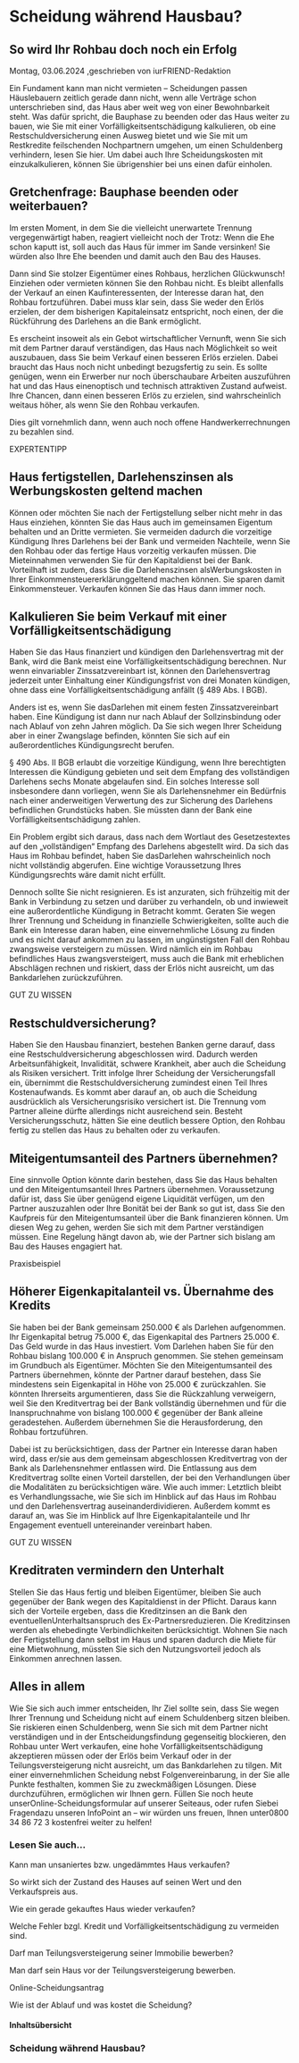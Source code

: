 # Scheidung während Hausbau?

## So wird Ihr Rohbau doch noch ein Erfolg

Montag, 03.06.2024 ,geschrieben von iurFRIEND-Redaktion

Ein Fundament kann man nicht vermieten – Scheidungen passen Häuslebauern zeitlich gerade dann nicht, wenn alle Verträge schon unterschrieben sind, das Haus aber weit weg von einer Bewohnbarkeit steht. Was dafür spricht, die Bauphase zu beenden oder das Haus weiter zu bauen, wie Sie mit einer Vorfälligkeitsentschädigung kalkulieren, ob eine Restschuldversicherung einen Ausweg bietet und wie Sie mit um Restkredite feilschenden Nochpartnern umgehen, um einen Schuldenberg verhindern, lesen Sie hier. Um dabei auch Ihre Scheidungskosten mit einzukalkulieren, können Sie übrigenshier bei uns einen  dafür einholen.

## Gretchenfrage: Bauphase beenden oder weiterbauen?

Im ersten Moment, in dem Sie die vielleicht unerwartete Trennung vergegenwärtigt haben, reagiert vielleicht noch der Trotz: Wenn die Ehe schon kaputt ist, soll auch das Haus für immer im Sande versinken! Sie würden also Ihre Ehe beenden und damit auch den Bau des Hauses.

Dann sind Sie stolzer Eigentümer eines Rohbaus, herzlichen Glückwunsch! Einziehen oder vermieten können Sie den Rohbau nicht. Es bleibt allenfalls der Verkauf an einen Kaufinteressenten, der Interesse daran hat, den Rohbau fortzuführen. Dabei muss klar sein, dass Sie weder den Erlös erzielen, der dem bisherigen Kapitaleinsatz entspricht, noch einen, der die Rückführung des Darlehens an die Bank ermöglicht.

Es erscheint insoweit als ein Gebot wirtschaftlicher Vernunft, wenn Sie sich mit dem Partner darauf verständigen, das Haus nach Möglichkeit so weit auszubauen, dass Sie beim Verkauf einen besseren Erlös erzielen. Dabei braucht das Haus noch nicht unbedingt bezugsfertig zu sein. Es sollte genügen, wenn ein Erwerber nur noch überschaubare Arbeiten auszuführen hat und das Haus einenoptisch und technisch attraktiven Zustand aufweist. Ihre Chancen, dann einen besseren Erlös zu erzielen, sind wahrscheinlich weitaus höher, als wenn Sie den Rohbau verkaufen.

Dies gilt vornehmlich dann, wenn auch noch offene Handwerkerrechnungen zu bezahlen sind.

EXPERTENTIPP

## Haus fertigstellen, Darlehenszinsen als Werbungskosten geltend machen

Können oder möchten Sie nach der Fertigstellung selber nicht mehr in das Haus einziehen, könnten Sie das Haus auch im gemeinsamen Eigentum behalten und an Dritte vermieten. Sie vermeiden dadurch die vorzeitige Kündigung Ihres Darlehens bei der Bank und vermeiden Nachteile, wenn Sie den Rohbau oder das fertige Haus vorzeitig verkaufen müssen. Die Mieteinnahmen verwenden Sie für den Kapitaldienst bei der Bank. Vorteilhaft ist zudem, dass Sie die Darlehenszinsen alsWerbungskosten in Ihrer Einkommensteuererklärunggeltend machen können. Sie sparen damit Einkommensteuer. Verkaufen können Sie das Haus dann immer noch.

## Kalkulieren Sie beim Verkauf mit einer Vorfälligkeitsentschädigung

Haben Sie das Haus finanziert und kündigen den Darlehensvertrag mit der Bank, wird die Bank meist eine Vorfälligkeitsentschädigung berechnen. Nur wenn einvariabler Zinssatzvereinbart ist, können den Darlehensvertrag jederzeit unter Einhaltung einer Kündigungsfrist von drei Monaten kündigen, ohne dass eine Vorfälligkeitsentschädigung anfällt (§ 489 Abs. I BGB).

Anders ist es, wenn Sie dasDarlehen mit einem festen Zinssatzvereinbart haben. Eine Kündigung ist dann nur nach Ablauf der Sollzinsbindung oder nach Ablauf von zehn Jahren möglich. Da Sie sich wegen Ihrer Scheidung aber in einer Zwangslage befinden, könnten Sie sich auf ein außerordentliches Kündigungsrecht berufen.

§ 490 Abs. II BGB erlaubt die vorzeitige Kündigung, wenn Ihre berechtigten Interessen die Kündigung gebieten und seit dem Empfang des vollständigen Darlehens sechs Monate abgelaufen sind. Ein solches Interesse soll insbesondere dann vorliegen, wenn Sie als Darlehensnehmer ein Bedürfnis nach einer anderweitigen Verwertung des zur Sicherung des Darlehens befindlichen Grundstücks haben. Sie müssten dann der Bank eine Vorfälligkeitsentschädigung zahlen.

Ein Problem ergibt sich daraus, dass nach dem Wortlaut des Gesetzestextes auf den „vollständigen“ Empfang des Darlehens abgestellt wird. Da sich das Haus im Rohbau befindet, haben Sie dasDarlehen wahrscheinlich noch nicht vollständig abgerufen. Eine wichtige Voraussetzung Ihres Kündigungsrechts wäre damit nicht erfüllt.

Dennoch sollte Sie nicht resignieren. Es ist anzuraten, sich frühzeitig mit der Bank in Verbindung zu setzen und darüber zu verhandeln, ob und inwieweit eine außerordentliche Kündigung in Betracht kommt. Geraten Sie wegen Ihrer Trennung und Scheidung in finanzielle Schwierigkeiten, sollte auch die Bank ein Interesse daran haben, eine einvernehmliche Lösung zu finden und es nicht darauf ankommen zu lassen, im ungünstigsten Fall den Rohbau zwangsweise versteigern zu müssen. Wird nämlich ein im Rohbau befindliches Haus zwangsversteigert, muss auch die Bank mit erheblichen Abschlägen rechnen und riskiert, dass der Erlös nicht ausreicht, um das Bankdarlehen zurückzuführen.

GUT ZU WISSEN

## Restschuldversicherung?

Haben Sie den Hausbau finanziert, bestehen Banken gerne darauf, dass eine Restschuldversicherung abgeschlossen wird. Dadurch werden Arbeitsunfähigkeit, Invalidität, schwere Krankheit, aber auch die Scheidung als Risiken versichert. Tritt infolge Ihrer Scheidung der Versicherungsfall ein, übernimmt die Restschuldversicherung zumindest einen Teil Ihres Kostenaufwands. Es kommt aber darauf an, ob auch die Scheidung ausdrücklich als Versicherungsrisiko versichert ist. Die Trennung vom Partner alleine dürfte allerdings nicht ausreichend sein. Besteht Versicherungsschutz, hätten Sie eine deutlich bessere Option, den Rohbau fertig zu stellen das Haus zu behalten oder zu verkaufen.

## Miteigentumsanteil des Partners übernehmen?

Eine sinnvolle Option könnte darin bestehen, dass Sie das Haus behalten und den Miteigentumsanteil Ihres Partners übernehmen. Voraussetzung dafür ist, dass Sie über genügend eigene Liquidität verfügen, um den Partner auszuzahlen oder Ihre Bonität bei der Bank so gut ist, dass Sie den Kaufpreis für den Miteigentumsanteil über die Bank finanzieren können. Um diesen Weg zu gehen, werden Sie sich mit dem Partner verständigen müssen. Eine Regelung hängt davon ab, wie der Partner sich bislang am Bau des Hauses engagiert hat.

Praxisbeispiel

## Höherer Eigenkapitalanteil vs. Übernahme des Kredits

Sie haben bei der Bank gemeinsam 250.000 € als Darlehen aufgenommen. Ihr Eigenkapital betrug 75.000 €, das Eigenkapital des Partners 25.000 €. Das Geld wurde in das Haus investiert. Vom Darlehen haben Sie für den Rohbau bislang 100.000 € in Anspruch genommen. Sie stehen gemeinsam im Grundbuch als Eigentümer. Möchten Sie den Miteigentumsanteil des Partners übernehmen, könnte der Partner darauf bestehen, dass Sie mindestens sein Eigenkapital in Höhe von 25.000 € zurückzahlen. Sie könnten Ihrerseits argumentieren, dass Sie die Rückzahlung verweigern, weil Sie den Kreditvertrag bei der Bank vollständig übernehmen und für die Inanspruchnahme von bislang 100.000 € gegenüber der Bank alleine geradestehen. Außerdem übernehmen Sie die Herausforderung, den Rohbau fortzuführen.

Dabei ist zu berücksichtigen, dass der Partner ein Interesse daran haben wird, dass er/sie aus dem gemeinsam abgeschlossen Kreditvertrag von der Bank als Darlehensnehmer entlassen wird. Die Entlassung aus dem Kreditvertrag sollte einen Vorteil darstellen, der bei den Verhandlungen über die Modalitäten zu berücksichtigen wäre. Wie auch immer: Letztlich bleibt es Verhandlungssache, wie Sie sich im Hinblick auf das Haus im Rohbau und den Darlehensvertrag auseinanderdividieren. Außerdem kommt es darauf an, was Sie im Hinblick auf Ihre Eigenkapitalanteile und Ihr Engagement eventuell untereinander vereinbart haben.

GUT ZU WISSEN

## Kreditraten vermindern den Unterhalt

Stellen Sie das Haus fertig und bleiben Eigentümer, bleiben Sie auch gegenüber der Bank wegen des Kapitaldienst in der Pflicht. Daraus kann sich der Vorteile ergeben, dass die Kreditzinsen an die Bank den eventuellenUnterhaltsanspruch des Ex-Partnersreduzieren. Die Kreditzinsen werden als ehebedingte Verbindlichkeiten berücksichtigt. Wohnen Sie nach der Fertigstellung dann selbst im Haus und sparen dadurch die Miete für eine Mietwohnung, müssten Sie sich den Nutzungsvorteil jedoch als Einkommen anrechnen lassen.

## Alles in allem

Wie Sie sich auch immer entscheiden, Ihr Ziel sollte sein, dass Sie wegen Ihrer Trennung und Scheidung nicht auf einem Schuldenberg sitzen bleiben. Sie riskieren einen Schuldenberg, wenn Sie sich mit dem Partner nicht verständigen und in der Entscheidungsfindung gegenseitig blockieren, den Rohbau unter Wert verkaufen, eine hohe Vorfälligkeitsentschädigung akzeptieren müssen oder der Erlös beim Verkauf oder in der Teilungsversteigerung nicht ausreicht, um das Bankdarlehen zu tilgen. Mit einer einvernehmlichen Scheidung nebst Folgenvereinbarung, in der Sie alle Punkte festhalten, kommen Sie zu zweckmäßigen Lösungen. Diese durchzuführen, ermöglichen wir Ihnen gern. Füllen Sie noch heute unserOnline-Scheidungsformular auf unserer Seiteaus, oder rufen Siebei Fragendazu unseren InfoPoint an – wir würden uns freuen, Ihnen unter0800 34 86 72 3 kostenfrei weiter zu helfen!

### Lesen Sie auch...

Kann man unsaniertes bzw. ungedämmtes Haus verkaufen?

So wirkt sich der Zustand des Hauses auf seinen Wert und den Verkaufspreis aus.

Wie ein gerade gekauftes Haus wieder verkaufen?

Welche Fehler bzgl. Kredit und Vorfälligkeitsentschädigung zu vermeiden sind.

Darf man Teilungsversteigerung seiner Immobilie bewerben?

Man darf sein Haus vor der Teilungsversteigerung bewerben.

Online-Scheidungsantrag

Wie ist der Ablauf und was kostet die Scheidung?

#### Inhaltsübersicht

### Scheidung während Hausbau?